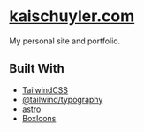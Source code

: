 # [kaischuyler.com](kaischuyler.com/)

My personal site and portfolio.

## Built With
- [TailwindCSS](tailwindcss.com/)
- [@tailwind/typography](https://tailwindcss.com/docs/typography-plugin)
- [astro](astro.build)
- [BoxIcons](boxicons.com/)

